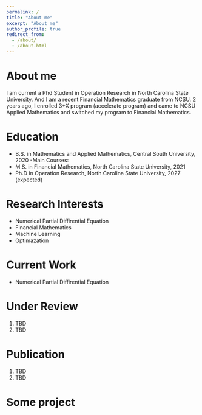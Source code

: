 ```yaml
---
permalink: /
title: "About me"
excerpt: "About me"
author_profile: true
redirect_from: 
  - /about/
  - /about.html
---
```


About me
=====
I am current a Phd Student in Operation Research in North Carolina State University. And I am a recent Financial Mathematics graduate from NCSU. 2 years ago, I enrolled 3+X program (accelerate program) and came to NCSU Applied Mathematics and switched my program to Financial Mathematics.

Education
=====
* B.S. in Mathematics and Applied Mathematics, Central South University, 2020
  -Main Courses: 
* M.S. in Financial Mathematics, North Carolina State University, 2021
* Ph.D in Operation Research, North Carolina State University, 2027 (expected)


Research Interests
======
* Numerical Partial Diffirential Equation
* Financial Mathematics 
* Machine Learning 
* Optimazation 

Current Work
======
* Numerical Partial Diffirential Equation


Under Review
======
1. TBD
1. TBD

Publication
=====
1. TBD
1. TBD

Some project
=====

